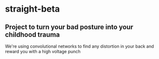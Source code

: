 # straight-beta
## Project to turn your bad posture into your childhood trauma
We're using convolutional networks to find any distortion in your back and reward you with a high voltage punch
